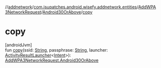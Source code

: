 //[addnetwork](../../../../index.md)/[com.isupatches.android.wisefy.addnetwork.entities](../../index.md)/[AddWPA3NetworkRequest](../index.md)/[Android30OrAbove](index.md)/[copy](copy.md)

# copy

[androidJvm]\
fun [copy](copy.md)(ssid: [String](https://kotlinlang.org/api/latest/jvm/stdlib/kotlin/-string/index.html), passphrase: [String](https://kotlinlang.org/api/latest/jvm/stdlib/kotlin/-string/index.html), launcher: [ActivityResultLauncher](https://developer.android.com/reference/kotlin/androidx/activity/result/ActivityResultLauncher.html)&lt;[Intent](https://developer.android.com/reference/kotlin/android/content/Intent.html)&gt;): [AddWPA3NetworkRequest.Android30OrAbove](index.md)

